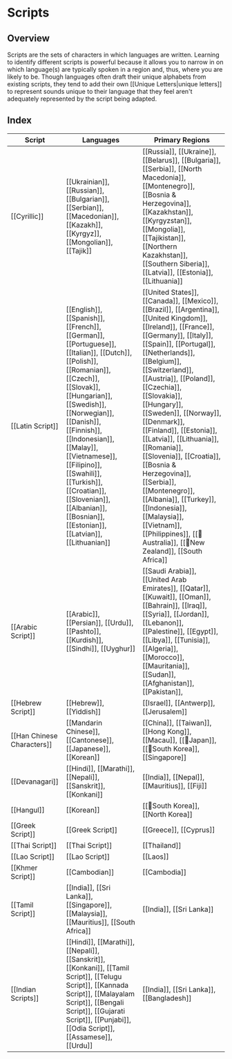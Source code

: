 # **Scripts**

## **Overview**
Scripts are the sets of characters in which languages are written. Learning to identify different scripts is powerful because it allows you to narrow in on which language(s) are typically spoken in a region and, thus, where you are likely to be. Though languages often draft their unique alphabets from existing scripts, they tend to add their own [[Unique Letters|unique letters]] to represent sounds unique to their language that they feel aren't adequately represented by the script being adapted.

## **Index**

| Script                     | Languages                                                                                                                                                                                                                                                                                                                                                                                           | Primary Regions                                                                                                                                                                                                                                                                                                                                                                                                                                                                                                                                                                                                      |
| -------------------------- | --------------------------------------------------------------------------------------------------------------------------------------------------------------------------------------------------------------------------------------------------------------------------------------------------------------------------------------------------------------------------------------------------- | -------------------------------------------------------------------------------------------------------------------------------------------------------------------------------------------------------------------------------------------------------------------------------------------------------------------------------------------------------------------------------------------------------------------------------------------------------------------------------------------------------------------------------------------------------------------------------------------------------------------- |
| [[Cyrillic]]               | [[Ukrainian]], [[Russian]], [[Bulgarian]], [[Serbian]], [[Macedonian]], [[Kazakh]],[[Kyrgyz]],[[Mongolian]], [[Tajik]]                                                                                                                                                                                                                                                                              | [[Russia]], [[Ukraine]], [[Belarus]], [[Bulgaria]], [[Serbia]], [[North Macedonia]], [[Montenegro]], [[Bosnia & Herzegovina]], [[Kazakhstan]], [[Kyrgyzstan]], [[Mongolia]], [[Tajikistan]], [[Northern Kazakhstan]], [[Southern Siberia]], [[Latvia]], [[Estonia]], [[Lithuania]]                                                                                                                                                                                                                                                                                                                                   |
| [[Latin Script]]           | [[English]], [[Spanish]], [[French]], [[German]], [[Portuguese]], [[Italian]], [[Dutch]], [[Polish]], [[Romanian]], [[Czech]], [[Slovak]], [[Hungarian]], [[Swedish]], [[Norwegian]], [[Danish]], [[Finnish]], [[Indonesian]], [[Malay]], [[Vietnamese]], [[Filipino]], [[Swahili]], [[Turkish]], [[Croatian]], [[Slovenian]], [[Albanian]], [[Bosnian]], [[Estonian]], [[Latvian]], [[Lithuanian]] | [[United States]], [[Canada]], [[Mexico]], [[Brazil]], [[Argentina]], [[United Kingdom]], [[Ireland]], [[France]], [[Germany]], [[Italy]], [[Spain]], [[Portugal]], [[Netherlands]], [[Belgium]], [[Switzerland]], [[Austria]], [[Poland]], [[Czechia]], [[Slovakia]], [[Hungary]], [[Sweden]], [[Norway]], [[Denmark]], [[Finland]], [[Estonia]], [[Latvia]], [[Lithuania]], [[Romania]], [[Slovenia]], [[Croatia]], [[Bosnia & Herzegovina]], [[Serbia]], [[Montenegro]], [[Albania]], [[Turkey]], [[Indonesia]], [[Malaysia]], [[Vietnam]], [[Philippines]], [[📌Australia]], [[📌New Zealand]], [[South Africa]]<br> |
| [[Arabic Script]]          | [[Arabic]], [[Persian]], [[Urdu]], [[Pashto]], [[Kurdish]], [[Sindhi]], [[Uyghur]]<br>                                                                                                                                                                                                                                                                                                              | [[Saudi Arabia]], [[United Arab Emirates]], [[Qatar]], [[Kuwait]], [[Oman]], [[Bahrain]], [[Iraq]], [[Syria]], [[Jordan]], [[Lebanon]], [[Palestine]], [[Egypt]], [[Libya]], [[Tunisia]], [[Algeria]], [[Morocco]], [[Mauritania]], [[Sudan]],[[Afghanistan]], [[Pakistan]],                                                                                                                                                                                                                                                                                                                                         |
| [[Hebrew Script]]          | [[Hebrew]], [[Yiddish]]                                                                                                                                                                                                                                                                                                                                                                             | [[Israel]], [[Antwerp]], [[Jerusalem]]                                                                                                                                                                                                                                                                                                                                                                                                                                                                                                                                                                               |
| [[Han Chinese Characters]] | [[Mandarin Chinese]], [[Cantonese]], [[Japanese]], [[Korean]]<br>                                                                                                                                                                                                                                                                                                                                   | [[China]], [[Taiwan]], [[Hong Kong]], [[Macau]], [[📌Japan]], [[📌South Korea]], [[Singapore]]                                                                                                                                                                                                                                                                                                                                                                                                                                                                                                                           |
| [[Devanagari]]             | [[Hindi]], [[Marathi]], [[Nepali]], [[Sanskrit]], [[Konkani]]                                                                                                                                                                                                                                                                                                                                       | [[India]], [[Nepal]], [[Mauritius]], [[Fiji]]                                                                                                                                                                                                                                                                                                                                                                                                                                                                                                                                                                        |
| [[Hangul]]                 | [[Korean]]                                                                                                                                                                                                                                                                                                                                                                                          | [[📌South Korea]], [[North Korea]]                                                                                                                                                                                                                                                                                                                                                                                                                                                                                                                                                                                     |
| [[Greek Script]]           | [[Greek Script]]                                                                                                                                                                                                                                                                                                                                                                                           | [[Greece]], [[Cyprus]]                                                                                                                                                                                                                                                                                                                                                                                                                                                                                                                                                                                               |
| [[Thai Script]]            | [[Thai Script]]                                                                                                                                                                                                                                                                                                                                                                                            | [[Thailand]]                                                                                                                                                                                                                                                                                                                                                                                                                                                                                                                                                                                                         |
| [[Lao Script]]             | [[Lao Script]]                                                                                                                                                                                                                                                                                                                                                                                             | [[Laos]]                                                                                                                                                                                                                                                                                                                                                                                                                                                                                                                                                                                                             |
| [[Khmer Script]]           | [[Cambodian]]                                                                                                                                                                                                                                                                                                                                                                                       | [[Cambodia]]                                                                                                                                                                                                                                                                                                                                                                                                                                                                                                                                                                                                         |
| [[Tamil Script]]                  | [[India]], [[Sri Lanka]], [[Singapore]], [[Malaysia]], [[Mauritius]], [[South Africa]]                                                                                                                                                                                                                                                                                                              | [[India]], [[Sri Lanka]]                                                                                                                                                                                                                                                                                                                                                                                                                                                                                                                                                                                             |
| [[Indian Scripts]]         | [[Hindi]], [[Marathi]], [[Nepali]], [[Sanskrit]], [[Konkani]], [[Tamil Script]], [[Telugu Script]], [[Kannada Script]], [[Malayalam Script]], [[Bengali Script]], [[Gujarati Script]], [[Punjabi]], [[Odia Script]], [[Assamese]], [[Urdu]]                                                                                                                                                                                                          | [[India]], [[Sri Lanka]], [[Bangladesh]]                                                                                                                                                                                                                                                                                                                                                                                                                                                                                                                                                                             |

